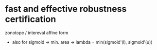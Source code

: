 # fast and effective robustness certification

zonotope / intereval affine form
- also for sigmoid -> min. area -> lambda = min(sigmoid'(l), sigmoid'(u))